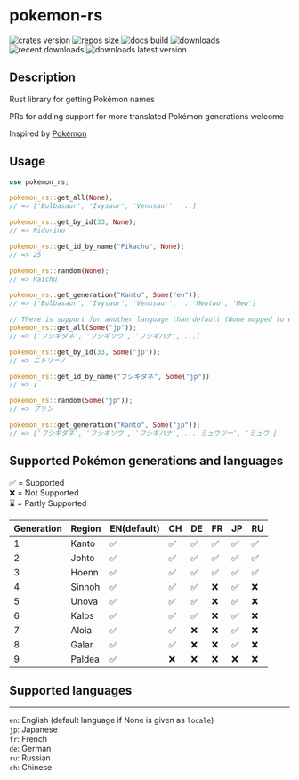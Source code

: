 # pokemon-rs

![crates version](https://img.shields.io/crates/v/pokemon-rs.svg?style=flat-square)
![repos size](https://img.shields.io/github/repo-size/jonasjore/pokemon-rs)
![docs build](https://img.shields.io/docsrs/pokemon-rs)
![downloads](https://img.shields.io/crates/d/pokemon-rs)
![recent downloads](https://img.shields.io/crates/dr/pokemon-rs)
![downloads latest version](https://img.shields.io/crates/dv/pokemon-rs)
## Description

Rust library for getting Pokémon names

PRs for adding support for more translated Pokémon generations welcome
  
Inspired by [Pokémon](https://github.com/sindresorhus/pokemon)  
  
## Usage

```rust
use pokemon_rs;

pokemon_rs::get_all(None);
// => ['Bulbasaur', 'Ivysaur', 'Venusaur', ...]

pokemon_rs::get_by_id(33, None);
// => Nidorino

pokemon_rs::get_id_by_name("Pikachu", None);
// => 25

pokemon_rs::random(None);
// => Raichu

pokemon_rs::get_generation("Kanto", Some("en"));
// => ['Bulbasaur', 'Ivysaur', 'Venusaur', ...'Mewtwo', 'Mew']

// There is support for another language than default (None mapped to en) that can be given, like `Some("jp")`):
pokemon_rs::get_all(Some("jp"));
// => ['フシギダネ', 'フシギソウ', 'フシギバナ', ...]

pokemon_rs::get_by_id(33, Some("jp"));
// => ニドリーノ

pokemon_rs::get_id_by_name("フシギダネ", Some("jp"))
// => 1

pokemon_rs::random(Some("jp"));
// => プリン

pokemon_rs::get_generation("Kanto", Some("jp"));
// => ['フシギダネ', 'フシギソウ', 'フシギバナ', ...'ミュウツー', 'ミュウ']
```

## Supported Pokémon generations and languages

✅ = Supported  
❌ = Not Supported  
⌛ = Partly Supported

|  Generation | Region | EN(default) | CH | DE | FR | JP | RU |
| --- | --- | --- | --- | --- | --- | --- | --- |
| 1 | Kanto | ✅ | ✅ | ✅  | ✅ | ✅ | ✅ |
| 2 | Johto | ✅ | ✅ | ✅ | ✅ | ✅ | ✅ |
| 3 | Hoenn | ✅ | ✅ | ✅ | ✅ | ✅ | ✅ |
| 4 | Sinnoh | ✅ | ✅ | ✅ | ❌ | ✅ | ❌ |
| 5 | Unova | ✅ | ✅ | ✅ | ❌ | ✅ | ❌ |
| 6 | Kalos | ✅ | ✅ | ✅ | ❌ | ✅ | ❌ |
| 7 | Alola | ✅ | ✅ | ❌ | ❌ | ✅ | ❌ |
| 8 | Galar | ✅ | ✅ | ❌ | ❌ | ✅ | ❌ |
| 9 | Paldea | ✅ | ❌ | ❌ | ❌ | ❌ | ❌ |

## Supported languages

---
`en`: English (default language if None is given as `locale`)  
`jp`: Japanese  
`fr`: French  
`de`: German  
`ru`: Russian  
`ch`: Chinese  
